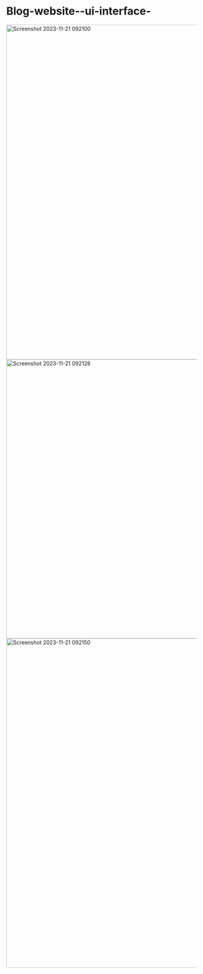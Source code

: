 # Blog-website--ui-interface-


<img width="883" alt="Screenshot 2023-11-21 092100" src="https://github.com/DHRUV2005MAHESHWARI/Blog-website--ui-interface-/assets/143800109/736dfa96-22ef-41a5-add3-6f8dfb463c6f">


<img width="736" alt="Screenshot 2023-11-21 092128" src="https://github.com/DHRUV2005MAHESHWARI/Blog-website--ui-interface-/assets/143800109/e5485816-363c-4086-a96d-49801e9a6777">


<img width="869" alt="Screenshot 2023-11-21 092150" src="https://github.com/DHRUV2005MAHESHWARI/Blog-website--ui-interface-/assets/143800109/1f88d5ed-1a78-4f19-9588-bcf64d052a15">

